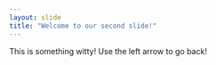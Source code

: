 ```yaml
---
layout: slide
title: "Welcome to our second slide!"
---
```

This is something witty!
Use the left arrow to go back!
